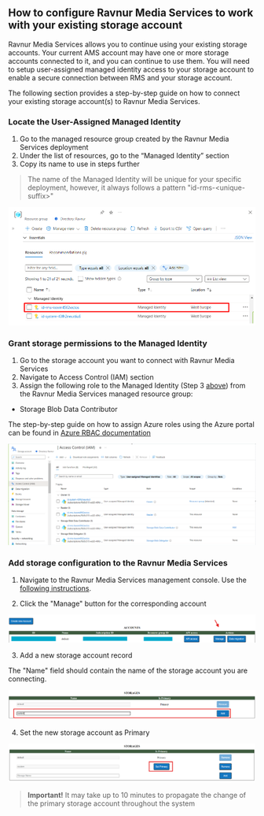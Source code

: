 ## How to configure Ravnur Media Services to work with your existing storage account 

Ravnur Media Services allows you to continue using your existing storage accounts. Your current AMS account may have one or more storage accounts connected to it, and you can continue to use them. You will need to setup user-assigned managed identity access to your storage account to enable a secure connection between RMS and your storage account.

The following section provides a step-by-step guide on how to connect your existing storage account(s) to Ravnur Media Services.

### Locate the User-Assigned Managed Identity

1. Go to the managed resource group created by the Ravnur Media Services deployment
2. Under the list of resources, go to the “Managed Identity” section
3. Copy its name to use in steps further

> The name of the Managed Identity will be unique for your specific deployment, however, it always follows a pattern "id-rms-\<unique-suffix\>"

![Managed Identity resource in the RMS deployment resource group](img/managed-identityv2.png)

### Grant storage permissions to the Managed Identity

1. Go to the storage account you want to connect with Ravnur Media Services
2. Navigate to Access Control (IAM) section
3. Assign the following role to the Managed Identity (Step 3 [above](#locate-the-user-assigned-managed-identity)) from the Ravnur Media Services managed resource group:
- Storage Blob Data Contributor

The step-by-step guide on how to assign Azure roles using the Azure portal can be found in [Azure RBAC documentation](https://learn.microsoft.com/en-us/azure/role-based-access-control/role-assignments-portal)

![Storage account access rights for the Managed Identity resource](img/iamv2.png)

### Add storage configuration to the Ravnur Media Services

1. Navigate to the Ravnur Media Services management console. Use the [following instructions](https://github.com/Ravnur-Inc/ams-api-replacement-demo-app/blob/main/docs/how-to-get-credentials.md).

2. Click the "Manage" button for the corresponding account

![Managing RMS account](img/manage-button.png)

3. Add a new storage account record

The "Name" field should contain the name of the storage account you are connecting.

![Adding new storage to the RMS configuration](img/storage-add.png)

4. Set the new storage account as Primary

![Setting new storage as Primary in the RMS configuration](img/storage-primary.png)

> **Important!**
> It may take up to 10 minutes to propagate the change of the primary storage account throughout the system
